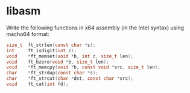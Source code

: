 # libasm

Write the following functions in x64 assembly (in the Intel syntax) using macho64 format:

```C
size_t	ft_strlen(const char *s);
int		ft_isdigit(int c);
void	*ft_memset(void *b, int c, size_t len);
void	ft_bzero(void *b, size_t len);
void	*ft_memcpy(void *b, const void *src, size_t len);
char	*ft_strdup(const char *s);
char	*ft_strcat(char *dst, const char *src);
void    ft_cat(int fd);
```
